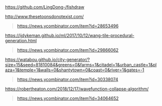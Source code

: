https://github.com/LingDong-/fishdraw 

http://www.thesetoonsdonotexist.com/
> https://news.ycombinator.com/item?id=28653496

https://ijdykeman.github.io/ml/2017/10/12/wang-tile-procedural-generation.html
> https://news.ycombinator.com/item?id=29866062

https://watabou.github.io/city-generator/?size=15&seed=81810084&greens=0&farms=1&citadel=1&urban_castle=1&plaza=1&temple=1&walls=0&shantytown=0&coast=0&river=1&gates=-1
> https://news.ycombinator.com/item?id=30338074

https://robertheaton.com/2018/12/17/wavefunction-collapse-algorithm/
> https://news.ycombinator.com/item?id=34064652